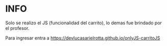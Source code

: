 # INFO
Solo se realizo el JS (funcionalidad del carrito), lo demas fue brindado por el profesor.

Para ingresar entra a  https://devlucasarielrotta.github.io/onlyJS-carritoJS
